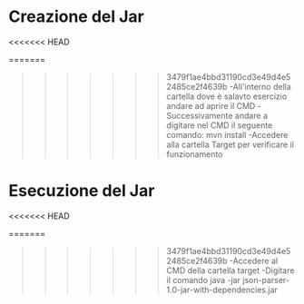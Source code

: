 # Creazione del Jar
<<<<<<< HEAD

=======
>>>>>>> 3479f1ae4bbd31190cd3e49d4e52485ce2f4639b
-All'interno della cartella dove è salavto esercizio andare ad aprire il CMD
-Successivamente andare a digitare nel CMD il seguente comando: mvn install
-Accedere alla cartella Target per verificare il funzionamento

# Esecuzione del Jar
<<<<<<< HEAD

=======
>>>>>>> 3479f1ae4bbd31190cd3e49d4e52485ce2f4639b
-Accedere al CMD della cartella target
-Digitare il comando java -jar json-parser-1.0-jar-with-dependencies.jar
